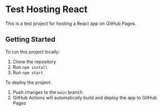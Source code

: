 # Test Hosting React

This is a test project for hosting a React app on GitHub Pages.

## Getting Started

To run this project locally:

1. Clone the repository
2. Run `npm install`
3. Run `npm start`

To deploy the project:

1. Push changes to the `main` branch
2. GitHub Actions will automatically build and deploy the app to GitHub Pages
